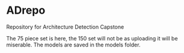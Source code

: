 # ADrepo
Repository for Architecture Detection Capstone

The 75 piece set is here, the 150 set will not be as uploading it will be miserable.
The models are saved in the models folder.
